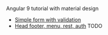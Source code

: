 Angular 9 tutorial with material design

 * [Simple form with validation](demo001mat.md)
 * [Head footer, menu, rest, auth](demo002mat.md) TODO